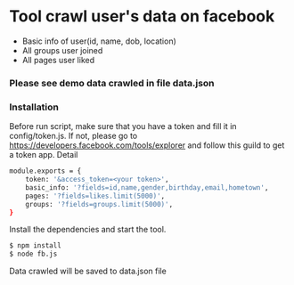 # Tool crawl user's data on facebook

  - Basic info of user(id, name, dob, location)
  - All groups user joined
  - All pages user liked

### Please see demo data crawled in file data.json

### Installation

Before run script, make sure that you have a token and fill it in config/token.js. If not, please go to https://developers.facebook.com/tools/explorer and follow this guild to get a token app.
Detail

```sh
module.exports = {
    token: '&access_token=<your token>',
    basic_info: '?fields=id,name,gender,birthday,email,hometown',
    pages: '?fields=likes.limit(5000)',
    groups: '?fields=groups.limit(5000)',
}
```
Install the dependencies and start the tool.


```sh
$ npm install 
$ node fb.js
```
Data crawled will be saved to data.json file
